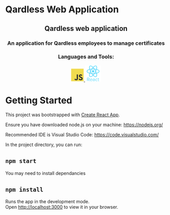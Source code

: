 # Qardless Web Application

<h2 align="center">Qardless web application</h3>

<h3 align="center">An application for Qardless employees to manage certificates</h3>

<h3 align="center">Languages and Tools:</h3>
<p align="center"> <a href="https://developer.mozilla.org/en-US/docs/Web/JavaScript" target="_blank" rel="noreferrer"> <img src="https://raw.githubusercontent.com/devicons/devicon/master/icons/javascript/javascript-original.svg" alt="javascript" width="40" height="40"/> </a> <a href="https://reactjs.org/" target="_blank" rel="noreferrer"> <img src="https://raw.githubusercontent.com/devicons/devicon/master/icons/react/react-original-wordmark.svg" alt="react" width="50" height="50"/> </a> </p>

# Getting Started

This project was bootstrapped with [Create React App](https://github.com/facebook/create-react-app).

Ensure you have downloaded node.js on your machine: https://nodejs.org/

Recommended IDE is Visual Studio Code: https://code.visualstudio.com/

In the project directory, you can run:

## `npm start`

You may need to install dependancies

## `npm install`

Runs the app in the development mode.\
Open [http://localhost:3000](http://localhost:3000) to view it in your browser.
